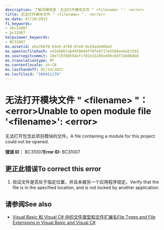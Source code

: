```yaml
---
description: 了解详细信息：无法打开模块文件 " <filename> "： <error>
title: 无法打开模块文件 " <filename> "： <error>
ms.date: 07/20/2015
f1_keywords:
- vbc31007
- bc31007
helpviewer_keywords:
- BC31007
ms.assetid: eba76bf8-93e9-4709-87e0-0cb9ade868a5
ms.openlocfilehash: c43d486fa649f0049f78fe8717e5566ee6ab1592
ms.sourcegitcommit: 10e719780594efc781b15295e499c66f316068b8
ms.translationtype: MT
ms.contentlocale: zh-CN
ms.lasthandoff: 02/14/2021
ms.locfileid: "100431179"
---
```

# <a name="unable-to-open-module-file-filename-error"></a><span data-ttu-id="8b936-103">无法打开模块文件 " \<filename> "： \<error></span><span class="sxs-lookup"><span data-stu-id="8b936-103">Unable to open module file '\<filename>': \<error></span></span>

<span data-ttu-id="8b936-104">无法打开包含此项目模块的文件。</span><span class="sxs-lookup"><span data-stu-id="8b936-104">A file containing a module for this project could not be opened.</span></span>  
  
 <span data-ttu-id="8b936-105">**错误 ID：** BC31007</span><span class="sxs-lookup"><span data-stu-id="8b936-105">**Error ID:** BC31007</span></span>  
  
## <a name="to-correct-this-error"></a><span data-ttu-id="8b936-106">更正此错误</span><span class="sxs-lookup"><span data-stu-id="8b936-106">To correct this error</span></span>  
  
1. <span data-ttu-id="8b936-107">验证文件是否处于指定位置，并且未被另一个应用程序锁定。</span><span class="sxs-lookup"><span data-stu-id="8b936-107">Verify that the file is in the specified location, and is not locked by another application.</span></span>  
  
## <a name="see-also"></a><span data-ttu-id="8b936-108">请参阅</span><span class="sxs-lookup"><span data-stu-id="8b936-108">See also</span></span>

- <span data-ttu-id="8b936-109">[Visual Basic 和 Visual C# 中的文件类型和文件扩展名](/previous-versions/visualstudio/visual-studio-2010/8k0zafxb(v=vs.100))</span><span class="sxs-lookup"><span data-stu-id="8b936-109">[File Types and File Extensions in Visual Basic and Visual C#](/previous-versions/visualstudio/visual-studio-2010/8k0zafxb(v=vs.100))</span></span>
